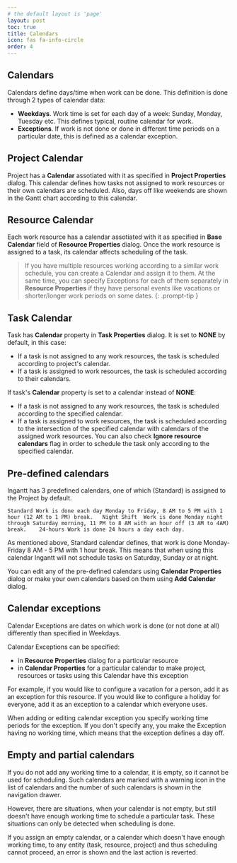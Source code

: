 ```yaml
---
# the default layout is 'page'
layout: post
toc: true
title: Calendars
icon: fas fa-info-circle
order: 4
---
```


## Calendars

Calendars define days/time when work can be done. This definition is done through 2 types of calendar data:

- **Weekdays**. Work time is set for each day of a week: Sunday, Monday, Tuesday etc. This defines typical, routine calendar for work.
- **Exceptions**. If work is not done or done in different time periods on a particular date, this is defined as a calendar exception.

## Project Calendar

Project has a **Calendar** assotiated with it as specified in **Project Properties** dialog. This calendar defines how tasks not assigned to work resources or their own calendars are scheduled. Also, days off like weekends are shown in the Gantt chart according to this calendar.

## Resource Calendar

Each work resource has a calendar assotiated with it as specified in **Base Calendar** field of **Resource Properties** dialog. Once the work resource is assigned to a task, its calendar affects scheduling of the task.

> If you have multiple resources working according to a similar work schedule, you can create a Calendar and assign it to them. At the same time, you can specify Exceptions for each of them separately in **Resource Properties** if they have personal events like vacations or shorter/longer work periods on some dates.
{: .prompt-tip }

## Task Calendar

Task has **Calendar** property in **Task Properties** dialog. It is set to **NONE** by default, in this case:

- If a task is not assigned to any work resources, the task is scheduled according to project's calendar.
- If a task is assigned to work resources, the task is scheduled according to their calendars.

If task's **Calendar** property is set to a calendar instead of **NONE**:

- If a task is not assigned to any work resources, the task is scheduled according to the specified calendar.
- If a task is assigned to work resources, the task is scheduled according to the intersection of the specified calendar with calendars of the assigned work resources. You can also check **Ignore resource calendars** flag in order to schedule the task only according to the specified calendar.

## Pre-defined calendars

Ingantt has 3 predefined calendars, one of which (Standard) is assigned to the Project by default.

    Standard Work is done each day Monday to Friday, 8 AM to 5 PM with 1 hour (12 AM to 1 PM) break.   Night Shift  Work is done Monday night through Saturday morning, 11 PM to 8 AM with an hour off (3 AM to 4AM) break.    24-hours Work is done 24 hours a day each day.   

As mentioned above, Standard calendar defines, that work is done Monday-Friday 8 AM - 5 PM with 1 hour break. This means that when using this calendar Ingantt will not schedule tasks on Saturday, Sunday or at night.

You can edit any of the pre-defined calendars using **Calendar Properties** dialog or make your own calendars based on them using **Add Calendar** dialog.

## Calendar exceptions

Calendar Exceptions are dates on which work is done (or not done at all) differently than specified in Weekdays.

Calendar Exceptions can be specified:

- in **Resource Properties** dialog for a particular resource
- in **Calendar Properties** for a particular calendar to make project, resources or tasks using this Calendar have this exception

For example, if you would like to configure a vacation for a person, add it as an exception for this resource. If you would like to configure a holiday for everyone, add it as an exception to a calendar which everyone uses.

When adding or editing calendar exception you specify working time periods for the exception. If you don't specify any, you make the Exception having no working time, which means that the exception defines a day off.

## Empty and partial calendars

If you do not add any working time to a calendar, it is empty, so it cannot be used for scheduling. Such calendars are marked with a warning icon in the list of calendars and the number of such calendars is shown in the navigation drawer.

However, there are situations, when your calendar is not empty, but still doesn't have enough working time to schedule a particular task. These situations can only be detected when scheduling is done.

If you assign an empty calendar, or a calendar which doesn't have enough working time, to any entity (task, resource, project) and thus scheduling cannot proceed, an error is shown and the last action is reverted.